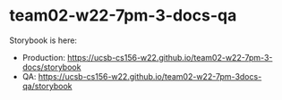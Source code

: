 # team02-w22-7pm-3-docs-qa

Storybook is here:
* Production: <https://ucsb-cs156-w22.github.io/team02-w22-7pm-3-docs/storybook>
* QA:  <https://ucsb-cs156-w22.github.io/team02-w22-7pm-3docs-qa/storybook>
